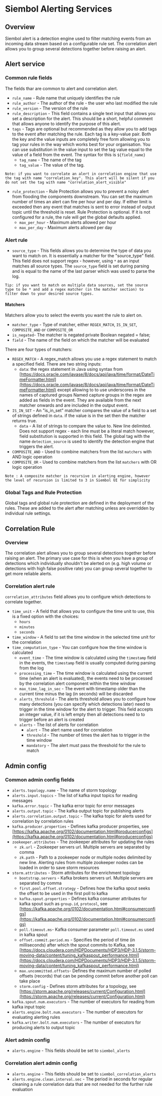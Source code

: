 # Siembol Alerting Services
## Overview
Siembol alert is a detection engine used to filter matching events from an incoming data stream based on a configurable rule set. The correlation alert allows you to group several detections together before raising an alert.
## Alert service
### Common rule fields 
The fields thar are common to alert and correlation alert.
- `rule_name` - Rule name that uniquely identifies the rule
- `rule_author` - The author of the rule - the user who last modified the rule
- `rule_version` - The version of the rule
- `rule_description` - This field contains a single text input that allows you set a description for the alert. This should be a short, helpful comment that allows anyone to identify the purpose of this alert.
- `tags` - Tags are optional but recommended as they allow you to add tags to the event after matching the rule. Each tag is a key-value pair. Both the key and the value inputs are completely free form allowing you to tag your rules in the way which works best for your organisation. You can use substitution in the value input to set the tag value equal to the value of a field from the event. The syntax for this is `${field_name}`
  - `tag_name` - The name of the tag
  - `tag_value` - The value of the tag. 

```
Note: if you want to correlate an alert in correlation engine that use the tag with name "correlation_key". This alert will be silent if you do not set the tag with name "correlation_alert_visible"
```
- `rule_protection` - Rule Protection allows you to prevent a noisy alert from flooding the components downstream. You can set the maximum number of times an alert can fire per hour and per day. If either limit is exceeded then any event that matches is sent to error instead of output topic until the threshold is reset. Rule Protection is optional.  If it is not configured for a rule, the rule will get the global defaults applied.
  - `max_per_hour` - Maximum alerts allowed per hour
  - `max_per_day` - Maximum alerts allowed per day

### Alert rule
- `source_type` - This fields allows you to determine the type of data you want to match on. It is essentially a matcher for the "source_type" field. This field does not support regex - however, using `*` as an input matches all source types. The `source_type` field is set during parsing and is equal to the name of the last parser which was used to parse the log.

```
Tip: if you want to match on multiple data sources, set the source type to be * and add a regex matcher (in the matcher section) to filter down to your desired source types.
```

#### Matchers
Matchers allow you to select the events you want the rule to alert on.
- `matcher_type` - Type of matcher, either `REGEX_MATCH`, `IS_IN_SET`, `COMPOSITE_AND` or `COMPOSITE_OR`
- `is_negated`- The matcher is negated
    private Boolean negated = false;
- `field` - The name of the field on which the matcher will be evaluated

There are four types of matchers:
- `REGEX_MATCH` - A regex_match allows you use a regex statement to match a specified field. There are two string inputs:
    - `data`: the regex statement in Java using syntax from [https://docs.oracle.com/javase/8/docs/api/java/time/format/DateTimeFormatter.html](https://docs.oracle.com/javase/8/docs/api/java/time/format/DateTimeFormatter.html) except allowing to to use underscores in the names of captured groups Named capture groups in the regex are added as fields in the event. They are available from the next matcher onwards and are included in the output event.
- `IS_IN_SET` - An "is_in_set" matcher compares the value of a field to a set of strings defined in `data`. if the value is in the set then the matcher returns true. 
    - `data` - A list of strings to compare the value to. New line delimited. Does not support regex - each line must be a literal match however, field substitution is supported in this field. The global tag with the name `detection_source` is used to identify the detection engine that triggers the alert.
- `COMPOSITE_AND` - Used to combine matchers from the list `matchers` with AND logic operation
- `COMPOSITE_OR` - Used to combine matchers from the list `matchers` with OR logic operation

`Note : A composite matcher is recursive in alerting engine, however the level of recursion is limited to 3 in Siembol UI for simplicity`

### Global Tags and Rule Protection
Global tags and global rule protection are defined in the deployment of the rules. These are added to the alert after matching unless are overridden by individual rule settings. 
## Correlation Rule
### Overview
The correlation alert allows you to group several detections together before raising an alert. The primary use case for this is when you have a group of detections which individually shouldn't be alerted on (e.g. high volume or detections with high false positive rate) you can group several together to get more reliable alerts.
### Correlation alert rule
`correlation_attributes` field allows you to configure which detections to correlate together. 
  - `time_unit` - A field that allows you to configure the time unit to use, this is a fixed option with the choices:
    - `hours`
    - `minutes`
    - `seconds`  
  - `time_window` - A field to set the time window in the selected time unit for the correlation
  - `time_computation_type` - You can configure how the time window is calculated 
    - `event_time` - The time window is calculated using the `timestamp` field in the events, the `timestamp` field is usually computed during parsing from the log  
    - `processing_time` - The time window is calculated using the current time (when an alert is evaluated), the events need to be processed by the correlation alert component within the time window
    - `max_time_lag_in_sec` - The event with timestamp older than the current time minus the lag (in seconds) will be discarded
     - `alerts_threshold` - The alerts threshold allows you to configure how many detections (you can specify which detections later) need to trigger in the time window for the alert to trigger. This field accepts an integer value, if it is left empty then all detections need to to trigger before an alert is created
     - `alerts` - The list of alerts for correlation
        - `alert` - The alert name used for correlation
        - `threshold` - The number of times the alert has to trigger in the time window
        - `mandatory` - The alert must pass the threshold for the rule to match 
## Admin config
### Common admin config fields
- `alerts.topology.name` - The name of storm topology
- `alerts.input.topics` - The list of kafka input topics for reading messages
- `kafka.error.topic` - The kafka error topic for error messages
- `alerts.output.topic` - The kafka output topic for publishing alerts
- `alerts.correlation.output.topic` - The kafka topic for alerts used for correlation by correlation rules
- `kafka.producer.properties` - Defines kafka producer properties, see [https://kafka.apache.org/0102/documentation.html#producerconfigs](https://kafka.apache.org/0102/documentation.html#producerconfigs)
- `zookeeper.attributes` - The zookeeper attributes for updating the rules
  - `zk.url` - Zookeeper servers url. Multiple servers are separated by comma
  - `zk.path` - Path to a zookeeper node or multiple nodes delimited by new line. Alerting rules from multiple zookeeper nodes can be loaded in order to save storm resources
- `storm.attributes` - Storm attributes for the enrichment topology
  - `bootstrap.servers` - Kafka brokers servers url. Multiple servers are separated by comma
  - `first.pool.offset.strategy` - Defines how the kafka spout seeks the offset to be used in the first poll to kafka
  - `kafka.spout.properties` - Defines kafka consumer attributes for kafka spout such as `group.id`, `protocol`, see [https://kafka.apache.org/0102/documentation.html#consumerconfigs](https://kafka.apache.org/0102/documentation.html#consumerconfigs)
  - `poll.timeout.ms`- Kafka consumer parameter `poll.timeout.ms` used in kafka spout
  - `offset.commit.period.ms` - Specifies the period of time (in milliseconds) after which the spout commits to Kafka, see [https://docs.cloudera.com/HDPDocuments/HDP3/HDP-3.1.5/storm-moving-data/content/tuning_kafkaspout_performance.html](https://docs.cloudera.com/HDPDocuments/HDP3/HDP-3.1.5/storm-moving-data/content/tuning_kafkaspout_performance.html)
  - `max.uncommitted.offsets`- Defines the maximum number of polled offsets (records) that can be pending commit before another poll can take place
  - `storm.config` - Defines storm attributes for a topology, see [https://storm.apache.org/releases/current/Configuration.html](https://storm.apache.org/releases/current/Configuration.html)
- `kafka.spout.num.executors` - The number of executors for reading from kafka input topic
- `alerts.engine.bolt.num.executors` - The number of executors for evaluating alerting rules
- `kafka.writer.bolt.num.executors` - The number of executors for producing alerts to output topic
### Alert admin config
- `alerts.engine` - This fields should be set to `siembol_alerts`
### Correlation alert admin config
- `alerts.engine` - This fields should be set to `siembol_correlation_alerts`
- `alerts.engine.clean.interval.sec` - The period in seconds for regular cleaning a rule correlation data that are not needed for the further rule evaluation
